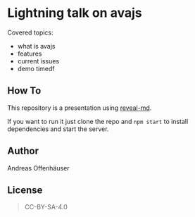 Lightning talk on avajs
=========

Covered topics:
* what is avajs
* features
* current issues
* demo timedf

## How To
This repository is a presentation using [reveal-md](https://github.com/webpro/reveal-md).

If you want to run it just clone the repo and `npm start` to install dependencies
and start the server.

## Author
Andreas Offenhäuser

## License
> CC-BY-SA-4.0
